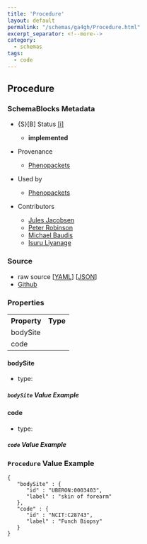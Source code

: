 ```yaml
---
title: 'Procedure'
layout: default
permalink: "/schemas/ga4gh/Procedure.html"
excerpt_separator: <!--more-->
category:
  - schemas
tags:
  - code
---
```



## Procedure

### SchemaBlocks Metadata

* {S}[B] Status  [[i]](https://schemablocks.org/about/sb-status-levels.html)
    - __implemented__


* Provenance  

    - [Phenopackets](https://github.com/phenopackets/phenopacket-schema/blob/master/docs/procedure.rst)  

* Used by  

    - [Phenopackets](https://github.com/phenopackets/phenopacket-schema/blob/master/docs/procedure.rst)  

* Contributors  

    - [Jules Jacobsen](https://orcid.org/0000-0002-3265-15918)  
    - [Peter Robinson](https://orcid.org/0000-0002-0736-91998)  
    - [Michael Baudis](https://orcid.org/0000-0002-9903-4248)  
    - [Isuru Liyanage](https://orcid.org/0000-0002-4839-5158)  
<!--more-->

### Source

* raw source [[YAML](./Procedure.yaml)] [[JSON](./Procedure.json)] 
* [Github](https://github.com/ga4gh-schemablocks/playground/blob/master/sb-meta/Procedure.yaml)

### Properties

<table>
  <tr>
    <th>Property</th>
    <th>Type</th>
  </tr>
  <tr>
    <td>bodySite</td>
    <td></td>
  </tr>
  <tr>
    <td>code</td>
    <td></td>
  </tr>

</table>

    
#### bodySite

* type: 



##### `bodySite` Value Example  

    
#### code

* type: 



##### `code` Value Example  


### `Procedure` Value Example  

```
{
   "bodySite" : {
      "id" : "UBERON:0003403",
      "label" : "skin of forearm"
   },
   "code" : {
      "id" : "NCIT:C28743",
      "label" : "Funch Biopsy"
   }
}
```

